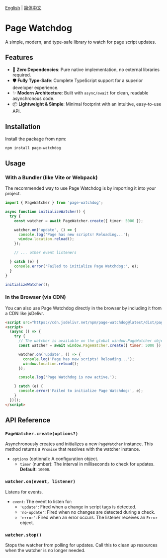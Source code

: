 [English](./README.md) | [简体中文](./README.zh-CN.md)

# Page Watchdog

A simple, modern, and type-safe library to watch for page script updates.

## Features

- 🚀 **Zero Dependencies**: Pure native implementation, no external libraries required.
- 🛡️ **Fully Type-Safe**: Complete TypeScript support for a superior developer experience.
- ✨ **Modern Architecture**: Built with `async/await` for clean, readable asynchronous code.
- 📦 **Lightweight & Simple**: Minimal footprint with an intuitive, easy-to-use API.

## Installation

Install the package from npm:

```bash
npm install page-watchdog
```

## Usage

### With a Bundler (like Vite or Webpack)

The recommended way to use Page Watchdog is by importing it into your project.

```typescript
import { PageWatcher } from 'page-watchdog';

async function initializeWatcher() {
  try {
    const watcher = await PageWatcher.create({ timer: 5000 });

    watcher.on('update', () => {
      console.log('Page has new scripts! Reloading...');
      window.location.reload();
    });

    // ... other event listeners

  } catch (e) {
    console.error('Failed to initialize Page Watchdog:', e);
  }
}

initializeWatcher();
```

### In the Browser (via CDN)

You can also use Page Watchdog directly in the browser by including it from a CDN like jsDelivr.

```html
<script src="https://cdn.jsdelivr.net/npm/page-watchdog@latest/dist/page-watchdog.umd.min.js"></script>
<script>
  (async () => {
    try {
      // The watcher is available on the global window.PageWatcher object
      const watcher = await window.PageWatcher.create({ timer: 5000 });

      watcher.on('update', () => {
        console.log('Page has new scripts! Reloading...');
        window.location.reload();
      });

      console.log('Page Watchdog is now active.');

    } catch (e) {
      console.error('Failed to initialize Page Watchdog:', e);
    }
  })();
</script>
```

## API Reference

### `PageWatcher.create(options?)`

Asynchronously creates and initializes a new `PageWatcher` instance. This method returns a `Promise` that resolves with the watcher instance.

- `options` (optional): A configuration object.
  - `timer` (number): The interval in milliseconds to check for updates. **Default**: `10000`.

### `watcher.on(event, listener)`

Listens for events.

- `event`: The event to listen for:
  - `'update'`: Fired when a change in script tags is detected.
  - `'no-update'`: Fired when no changes are detected during a check.
  - `'error'`: Fired when an error occurs. The listener receives an `Error` object.

### `watcher.stop()`

Stops the watcher from polling for updates. Call this to clean up resources when the watcher is no longer needed.
